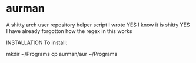 # aurman
A shitty arch user repository helper script I wrote 
YES I know it is shitty 
YES I have already forgotton how the regex in this works


INSTALLATION 
To install:

mkdir ~/Programs
cp aurman/aur ~/Programs 

